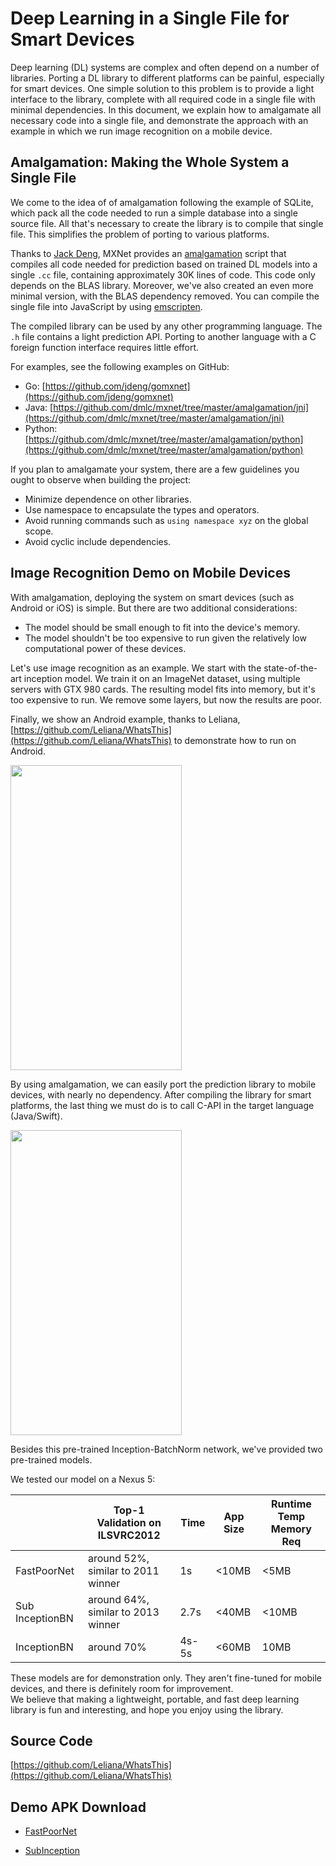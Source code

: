 # Deep Learning in a Single File for Smart Devices

Deep learning (DL) systems are complex and often depend on a number of libraries.
Porting a DL library to different platforms can be painful, especially for smart devices.
One simple solution to this problem is to provide a light interface to the library, complete with all required code in a single file with minimal dependencies.
In this document, we explain how to amalgamate all necessary code into a single file,
and demonstrate the approach with an example in which we run image recognition on a mobile device.

## Amalgamation: Making the Whole System a Single File

We come to the idea of of amalgamation following the example of SQLite,
which pack all the code needed to run a simple database into a single source file.
All that's necessary to create the library is to compile that single file.
This simplifies the problem of porting to various platforms.

Thanks to [Jack Deng](https://github.com/jdeng),
MXNet provides an [amalgamation](https://github.com/dmlc/mxnet/tree/master/amalgamation) script
that compiles all code needed for prediction based on trained DL models into a single `.cc` file,
containing approximately 30K lines of code. This code only depends on the BLAS library.
Moreover, we've also created an even more minimal version,
with the BLAS dependency removed.
You can compile the single file into JavaScript by using [emscripten](https://github.com/kripken/emscripten).

The compiled library can be used by any other programming language.
The `.h` file contains a light prediction API.
Porting to another language with a C foreign function interface requires little effort.

For examples, see the following examples on GitHub:

- Go: [https://github.com/jdeng/gomxnet](https://github.com/jdeng/gomxnet)
- Java: [https://github.com/dmlc/mxnet/tree/master/amalgamation/jni](https://github.com/dmlc/mxnet/tree/master/amalgamation/jni)
- Python: [https://github.com/dmlc/mxnet/tree/master/amalgamation/python](https://github.com/dmlc/mxnet/tree/master/amalgamation/python)


If you plan to amalgamate your system, there are a few guidelines you ought to observe when building the project:

- Minimize dependence on other libraries.
- Use namespace to encapsulate the types and operators.
- Avoid running commands such as ```using namespace xyz``` on the global scope.
- Avoid cyclic include dependencies.


## Image Recognition Demo on Mobile Devices

With amalgamation, deploying the system on smart devices (such as Android or iOS) is simple. But there are two additional considerations:

- The model should be small enough to fit into the device's memory.
- The model shouldn't be too expensive to run given the relatively low computational power of these devices.

Let's use image recognition as an example.
We start with the state-of-the-art inception model.
We train it on an ImageNet dataset,
using multiple servers with GTX 980 cards.
The resulting model fits into memory,
but it's too expensive to run.
We remove some layers, but now the results are poor.

Finally, we show an Android example, thanks to Leliana, [https://github.com/Leliana/WhatsThis](https://github.com/Leliana/WhatsThis) to demonstrate how to run on Android.

<img src="https://raw.githubusercontent.com/dmlc/web-data/master/mxnet/apk/subinception.png" height="488" width="274">


By using amalgamation, we can easily port the prediction library to mobile devices, with nearly no dependency.
After compiling the library for smart platforms, the last thing we must do is to call C-API in the target language (Java/Swift).

<img src="https://raw.githubusercontent.com/dmlc/web-data/master/mxnet/apk/poolnet.png" height="488" width="274">

Besides this pre-trained Inception-BatchNorm network, we've provided two pre-trained models.

We tested our model on a Nexus 5:


|                  | Top-1 Validation on ILSVRC2012      | Time  | App Size  | Runtime Temp Memory Req |
| ---------------- | ----------------------------------- | ----- | --- | ------------ |
| FastPoorNet      | around 52%, similar to 2011 winner  | 1s    | <10MB    |  <5MB               |
| Sub InceptionBN  | around 64%, similar to 2013 winner  | 2.7s  | <40MB    |  <10MB              |
| InceptionBN      | around 70%                          | 4s-5s | <60MB    | 10MB               |

These models are for demonstration only.
They aren't fine-tuned for mobile devices,
and there is definitely room for improvement.  
We believe that making a lightweight, portable,
and fast deep learning library is fun and interesting,
and hope you enjoy using the library.

## Source Code
[https://github.com/Leliana/WhatsThis](https://github.com/Leliana/WhatsThis)


## Demo APK Download

- [FastPoorNet](https://github.com/dmlc/web-data/blob/master/mxnet/apk/fastpoornet.apk?raw=true)


- [SubInception](https://github.com/dmlc/web-data/blob/master/mxnet/apk/subinception.apk?raw=true)
